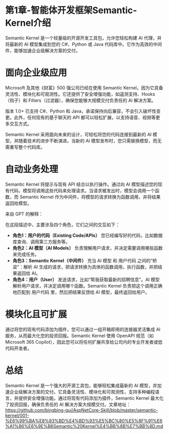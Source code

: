 # 第1章-智能体开发框架Semantic-Kernel介绍

Semantic Kernel 是一个轻量级的开源开发工具包，允许您轻松构建 AI 代理，并将最新的 AI 模型集成到您的 C#、Python 或 Java 代码库中。它作为高效的中间件，能够加速企业级解决方案的交付。

# 面向企业级应用

Microsoft 及其他《财富》500 强公司已经在使用 Semantic Kernel，因为它具备灵活性、模块化和可观测性。它还提供了安全增强功能，如遥测支持、Hooks（钩子）和 Filters（过滤器），确保您能够大规模交付负责任的 AI 解决方案。

版本 1.0+ 已支持 C#、Python 和 Java，承诺保持向后兼容，不会引入破坏性变更。此外，任何现有的基于聊天的 API 都可以轻松扩展，以支持语音、视频等更多交互方式。

Semantic Kernel 采用面向未来的设计，可轻松将您的代码连接到最新的 AI 模型，并随着技术的进步不断演进。当新的 AI 模型发布时，您只需替换模型，而无需重写整个代码库。

# 自动业务处理

Semantic Kernel 将提示与现有 API 结合以执行操作。通过向 AI 模型描述您的现有代码，模型将调用这些代码来处理请求。当请求被发出时，模型会调用一个函数，而 Semantic Kernel 作为中间件，将模型的请求转换为函数调用，并将结果返回给模型。

来自 GPT 的解释：

在这段描述中，主要涉及四个角色，它们之间的交互如下：

- **角色1：用户的代码（Existing Code/APIs）** 您已经编写好的代码，比如数据库查询、调用第三方服务等。
- **角色2：AI 模型（AI Models）** 负责理解用户请求，并决定需要调用哪些函数来完成任务。
- **角色3：Semantic Kernel（中间件）** 充当 AI 模型 和 用户代码 之间的“桥梁”：解析 AI 生成的请求，把请求转换为具体的函数调用，执行函数，并把结果返回给 AI。
- **角色4：用户（User）** 发送请求，比如“帮我获取最新的招聘信息”。AI 模型 解析用户请求，并决定调用哪个函数。Semantic Kernel 负责把这个调用正确地匹配到 用户代码 里，然后把结果反馈给 AI 模型，最终返回给用户。

# 模块化且可扩展

通过将您的现有代码添加为插件，您可以通过一组开箱即用的连接器灵活集成 AI 服务，从而最大化您的投资回报。Semantic Kernel 使用 OpenAPI 规范（如 Microsoft 365 Copilot），因此您可以将任何扩展共享给公司内的专业开发者或低代码开发者。

# 总结

Semantic Kernel 是一个强大的开源工具包，能够轻松集成最新的 AI 模型，并加速企业级解决方案的交付。它具备灵活性、模块化和可观测性，支持多种编程语言，并提供安全增强功能。通过将现有代码添加为插件，Semantic Kernel 最大化了投资回报，确保负责任的 AI 解决方案大规模交付。文章地址：https://github.com/bingbing-gui/AspNetCore-Skill/blob/master/semantic-kernel/001-%E6%99%BA%E8%83%BD%E4%BD%93%E5%BC%80%E5%8F%91%E6%A1%86%E6%9E%B6Semantic%20Kernel%E4%BB%8B%E7%BB%8D.md